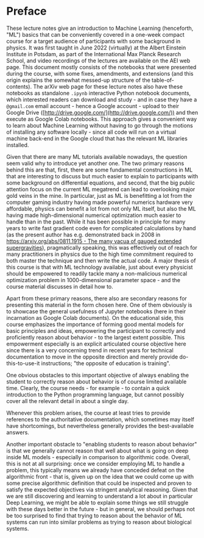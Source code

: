 
# Preface

These lecture notes give an introduction to Machine Learning
(henceforth, "ML") basics that can be conveniently covered in a
one-week compact course for a target audience of participants with
some background in physics. It was first taught in June 2022
(virtually) at the Albert Einstein Institute in Potsdam, as part of
the International Max Planck Research School, and video recordings of
the lectures are available on the AEI web page. This document mostly
consists of the notebooks that were presented during the course, with
some fixes, amendments, and extensions (and this origin explains the
somewhat messed-up structure of the table-of-contents). The arXiv web
page for these lecture notes also have these notebooks as standalone
`.ipynb` interactive Python notebook documents, which interested
readers can download and study - and in case they have a `@gmail.com`
email account - hence a Google account - upload to their Google Drive
([http://drive.google.com/](http://drive.google.com/)) and then
execute as Google Colab notebooks. This approach gives a convenient
way to learn about Machine Learning without having to go through the
motions of installing any software locally - since all code will run
on a virtual machine back-end in the Google cloud that has the
relevant ML libraries installed.

Given that there are many ML tutorials available nowadays, the
question seem valid why to introduce yet another one. The two primary
reasons behind this are that, first, there are some fundamental
constructions in ML that are interesting to discuss but much easier to
explain to participants with some background on differential
equations, and second, that the big public attention focus on the
current ML megatrend can lead to overlooking major gold veins in the
mine. In particular, just as ML is benefitting a lot from the computer
gaming industry having made powerful numerics hardware very
affordable, physics can benefit a lot from not only ML itself, but
also the ML having made high-dimensional numerical optimization much
easier to handle than in the past. While it has been possible in
principle for many years to write fast gradient code even for
complicated calculations by hand (as the present author has
e.g. demonstrated back in 2008 in
[https://arxiv.org/abs/0811.1915 - The many vacua of gauged extended supergravities](https://arxiv.org/abs/0811.1915)),
pragmatically speaking, this was effectively out of reach for many
practitioners in physics due to the high time commitment required to
both master the technique and then write the actual code. A major
thesis of this course is that with ML technology available, just about
every physicist should be empowered to readily tackle many a
non-malicious numerical optimization problem in 1000-dimensional
parameter space - and the course material discusses in detail how to.

Apart from these primary reasons, there also are secondary reasons for
presenting this material in the form chosen here. One of them obviously
is to showcase the general usefulness of Jupyter notebooks (here in
their incarnation as Google Colab documents). On the educational side,
this course emphasizes the importance of forming good mental models for
basic principles and ideas, empowering the participant to correctly and
proficiently reason about behavior - to the largest extent possible.
This empowerment especially is an explicit articulated course objective
here since there is a very concerning trend in recent years for technical
documentation to move in the opposite direction and merely provide
do-this-to-use-it instructions; "the opposite of education is training".

One obvious obstacles to this important objective of always enabling the
student to correctly reason about behavior is of course limited
available time. Clearly, the course needs - for example - to contain a
quick introduction to the Python programming language, but cannot
possibly cover all the relevant detail in about a single day.

Whenever this problem arises, the course at least tries to provide
references to the authoritative documentation, which sometimes may
itself have shortcomings, but nevertheless generally provides the
best-available answers.

Another important obstacle to "enabling students to reason about
behavior" is that we generally cannot reason that well about what is
going on deep inside ML models - especially in comparison to algorithmic
code. Overall, this is not at all surprising: once we consider employing
ML to handle a problem, this typically means we already have conceded
defeat on the algorithmic front - that is, given up on the idea that we
could come up with some precise algorithmic definition that could be
inspected and proven to satisfy the expected objectives via stringent
analytical reasoning. Given that we are still discovering and learning
to understand a lot about in particular Deep Learning, we might be able
to explain some things we still struggle with these days better in the
future - but in general, we should perhaps not be too surprised to find
that trying to reason about the behavior of ML systems can run into
similar problems as trying to reason about biological systems.
